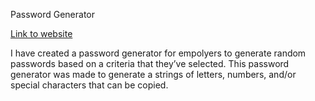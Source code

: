 Password Generator

[Link to website](https://dtm5169.github.io/PasswordGenerator/)

I have created a password generator for empolyers to generate random passwords based on a criteria that they’ve selected. This password generator was made to generate a strings of letters, numbers, and/or special characters that can be copied. 
